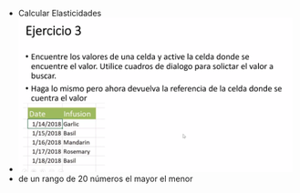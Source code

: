 - Calcular Elasticidades
- ![image.png](../assets/image_1642033344719_0.png)
- de un rango de 20 números  el mayor  el menor